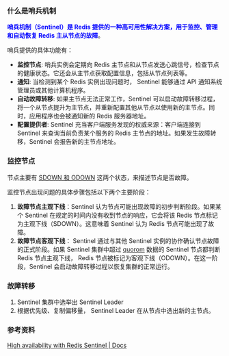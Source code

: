 ### 什么是哨兵机制

<font color="blue">**哨兵机制（Sentinel）是 Redis 提供的一种高可用性解决方案，用于监控、管理和自动恢复 Redis 主从节点的故障**</font>。

哨兵提供的具体功能有：

- **监控节点**: 哨兵实例会定期向 Redis 主节点和从节点发送心跳信号，检查节点的健康状态。它还会从主节点获取配置信息，包括从节点列表等。
- **通知**: 当检测到某个 Redis 实例出现问题时， Sentinel 能够通过 API 通知系统管理员或其他计算机程序。
- **自动故障转移**: 如果主节点无法正常工作，Sentinel 可以启动故障转移过程，将一个从节点提升为主节点，并重新配置其他从节点以使用新的主节点。同时，应用程序也会被通知新的 Redis 服务器地址。
- **配置提供者**: Sentinel 充当客户端服务发现的权威来源：客户端连接到 Sentinel 来查询当前负责某个服务的 Redis 主节点的地址。如果发生故障转移，Sentinel 会报告新的主节点地址。





### 监控节点

节点主要有 [SDOWN 和 ODOWN](https://redis.io/docs/latest/operate/oss_and_stack/management/sentinel/#sdown-and-odown-failure-state) 这两个状态，来描述节点是否故障。

监控节点出现问题的具体步骤包括以下两个主要阶段：

1. **故障节点主观下线**：Sentinel 认为节点可能出现故障的初步判断阶段。如果某个 Sentinel 在规定的时间内没有收到节点的响应，它会将该 Redis 节点标记为主观下线（SDOWN）。这意味着 Sentinel 认为 Redis 节点可能出现了故障。
2. **故障节点客观下线**： Sentinel 通过与其他 Sentinel 实例的协作确认节点故障的正式阶段。如果 Sentinel 集群中超过 [quorom](https://redis.io/docs/latest/operate/oss_and_stack/management/sentinel/#quorum) 数据的 Sentinel 节点都判断 Redis 节点主观下线， Redis 节点被标记为客观下线（ODOWN）。在这一阶段，Sentinel 会启动故障转移过程以恢复集群的正常运行。





### 故障转移



1. Sentinel 集群中选举出 Sentinel Leader
2. 根据优先级、复制偏移量， Sentinel Leader 在从节点中选出新的主节点。



### 参考资料

[High availability with Redis Sentinel | Docs](https://redis.io/docs/latest/operate/oss_and_stack/management/sentinel/)